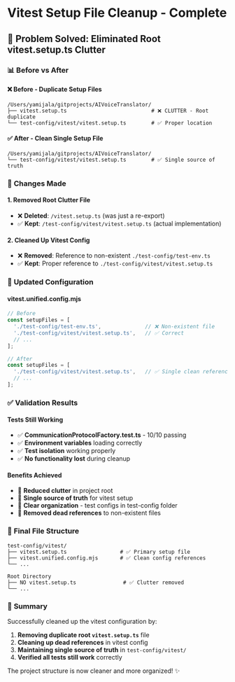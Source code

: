 # Vitest Setup File Cleanup - Complete

## 🧹 **Problem Solved: Eliminated Root vitest.setup.ts Clutter**

### 📊 **Before vs After**

#### ❌ **Before - Duplicate Setup Files**
```
/Users/yamijala/gitprojects/AIVoiceTranslator/
├── vitest.setup.ts                           # ❌ CLUTTER - Root duplicate
└── test-config/vitest/vitest.setup.ts        # ✅ Proper location
```

#### ✅ **After - Clean Single Setup File**
```
/Users/yamijala/gitprojects/AIVoiceTranslator/
└── test-config/vitest/vitest.setup.ts        # ✅ Single source of truth
```

### 🔧 **Changes Made**

#### **1. Removed Root Clutter File**
- ❌ **Deleted**: `/vitest.setup.ts` (was just a re-export)
- ✅ **Kept**: `/test-config/vitest/vitest.setup.ts` (actual implementation)

#### **2. Cleaned Up Vitest Config**
- ❌ **Removed**: Reference to non-existent `./test-config/test-env.ts`
- ✅ **Kept**: Proper reference to `./test-config/vitest/vitest.setup.ts`

### 📁 **Updated Configuration**

#### **vitest.unified.config.mjs**
```javascript
// Before
const setupFiles = [
  './test-config/test-env.ts',              // ❌ Non-existent file
  './test-config/vitest/vitest.setup.ts',   // ✅ Correct
  // ...
];

// After
const setupFiles = [
  './test-config/vitest/vitest.setup.ts',   // ✅ Single clean reference
  // ...
];
```

### ✅ **Validation Results**

#### **Tests Still Working**
- ✅ **CommunicationProtocolFactory.test.ts** - 10/10 passing
- ✅ **Environment variables** loading correctly
- ✅ **Test isolation** working properly
- ✅ **No functionality lost** during cleanup

#### **Benefits Achieved**
- 🧹 **Reduced clutter** in project root
- 📁 **Single source of truth** for vitest setup
- 🎯 **Clear organization** - test configs in test-config folder
- 🔧 **Removed dead references** to non-existent files

### 📝 **Final File Structure**

```
test-config/vitest/
├── vitest.setup.ts                 # ✅ Primary setup file
├── vitest.unified.config.mjs       # ✅ Clean config references
└── ...

Root Directory
├── NO vitest.setup.ts               # ✅ Clutter removed
└── ...
```

### 🎯 **Summary**

Successfully cleaned up the vitest configuration by:
1. **Removing duplicate root `vitest.setup.ts`** file
2. **Cleaning up dead references** in vitest config
3. **Maintaining single source of truth** in `test-config/vitest/`
4. **Verified all tests still work** correctly

The project structure is now cleaner and more organized! ✨
